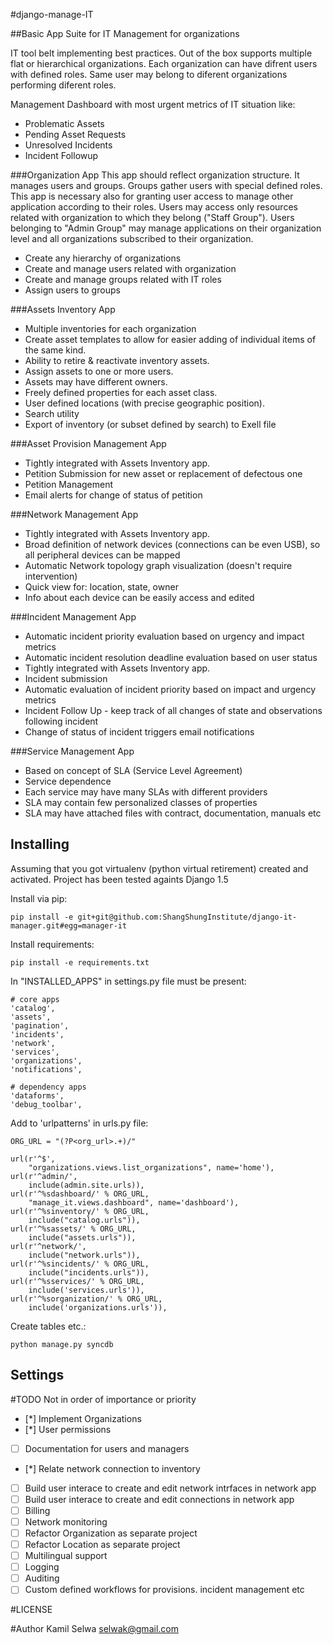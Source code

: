 #django-manage-IT

##Basic App Suite for IT Management for organizations
 
IT tool belt implementing best practices. Out of the box supports multiple flat or hierarchical organizations. Each organization can have difrent users with defined roles. Same user may belong to diferent organizations performing diferent roles.

Management Dashboard with most urgent metrics of IT situation like: 
* Problematic Assets
* Pending Asset Requests
* Unresolved Incidents
* Incident Followup

###Organization App
This app should reflect organization structure. It manages users and groups.
Groups gather users with special defined roles. This app is necessary also for granting user access to manage other application according to their roles.
Users may access only resources related with organization to which they belong ("Staff Group"). Users belonging to "Admin Group" may manage applications on their organization level and all organizations subscribed to their organization.

* Create any hierarchy of organizations
* Create and manage users related with organization
* Create and manage groups related with IT roles
* Assign users to groups

###Assets Inventory App

* Multiple inventories for each organization
* Create asset templates to allow for easier adding of individual items of the same kind.
* Ability to retire & reactivate inventory assets.
* Assign assets to one or more users.
* Assets may have different owners.
* Freely defined properties for each asset class.
* User defined locations (with precise geographic position). 
* Search utility
* Export of inventory (or subset defined by search) to Exell file

###Asset Provision Management App

* Tightly integrated with Assets Inventory app.
* Petition Submission for new asset or replacement of defectous one
* Petition Management 
* Email alerts for change of status of petition

###Network Management App

* Tightly integrated with Assets Inventory app.
* Broad definition of network devices (connections can be even USB), so all peripheral devices can be mapped
* Automatic Network topology graph visualization (doesn't require intervention)
* Quick view for: location, state, owner
* Info about each device can be easily access and edited

###Incident Management App

* Automatic incident priority evaluation based on urgency and impact metrics
* Automatic incident resolution deadline evaluation based on user status
* Tightly integrated with Assets Inventory app.
* Incident submission 
* Automatic evaluation of incident priority based on impact and urgency metrics
* Incident Follow Up - keep track of all changes of state and observations following incident
* Change of status of incident triggers email notifications


###Service Management App

* Based on concept of SLA (Service Level Agreement)
* Service dependence
* Each service may have many SLAs with different providers
* SLA may contain few personalized classes of properties
* SLA may have attached files with contract, documentation, manuals etc

Installing
----------
Assuming that you got virtualenv (python virtual retirement) created and activated.
Project has been tested againts Django 1.5

Install via pip:

    pip install -e git+git@github.com:ShangShungInstitute/django-it-manager.git#egg=manager-it

Install requirements:

    pip install -e requirements.txt

In "INSTALLED_APPS" in settings.py file must be present:
    
    # core apps
    'catalog',
    'assets',
    'pagination',
    'incidents',
    'network',
    'services',
    'organizations',
    'notifications',

    # dependency apps
    'dataforms',
    'debug_toolbar',

Add to 'urlpatterns' in urls.py file:
    
    ORG_URL = "(?P<org_url>.+)/"
    
    url(r'^$',
        "organizations.views.list_organizations", name='home'),
    url(r'^admin/',
        include(admin.site.urls)),
    url(r'^%sdashboard/' % ORG_URL,
        "manage_it.views.dashboard", name='dashboard'),
    url(r'^%sinventory/' % ORG_URL,
        include("catalog.urls")),
    url(r'^%sassets/' % ORG_URL,
        include("assets.urls")),
    url(r'^network/',
        include("network.urls")),
    url(r'^%sincidents/' % ORG_URL,
        include("incidents.urls")),
    url(r'^%sservices/' % ORG_URL,
        include('services.urls')),
    url(r'^%sorganization/' % ORG_URL,
        include('organizations.urls')),
    
Create tables etc.:

    python manage.py syncdb

Settings
--------

#TODO
Not in order of importance or priority

* [*] Implement Organizations
* [*] User permissions
* [ ] Documentation for users and managers
* [*] Relate network connection to inventory
* [ ] Build user interace to create and edit network intrfaces in network app
* [ ] Build user interace to create and edit connections in network app
* [ ] Billing
* [ ] Network monitoring
* [ ] Refactor Organization as separate project
* [ ] Refactor Location as separate project
* [ ] Multilingual support
* [ ] Logging
* [ ] Auditing 
* [ ] Custom defined workflows for provisions. incident management etc

#LICENSE

#Author
Kamil Selwa selwak@gmail.com